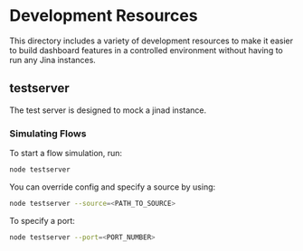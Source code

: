 # Development Resources
This directory includes a variety of development resources to make it easier to build dashboard features in a controlled environment without having to run any Jina instances.

## testserver
The test server is designed to mock a jinad instance.

### Simulating Flows

To start a flow simulation, run:
```bash
node testserver
```
You can override config and specify a source by using:
```bash
node testserver --source=<PATH_TO_SOURCE>
```
To specify a port:
```bash
node testserver --port=<PORT_NUMBER>
```